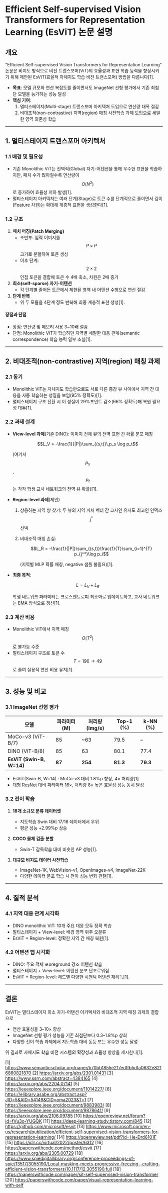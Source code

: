 # Efficient Self-supervised Vision Transformers for Representation Learning (EsViT) 논문 설명

## 개요
“Efficient Self-supervised Vision Transformers for Representation Learning” 논문은 비지도 방식으로 비전 트랜스포머(ViT)의 효율성과 표현 학습 능력을 향상시키기 위해 제안된 EsViT(효율적 자체지도 학습 비전 트랜스포머) 방법을 다룹니다[1].  
- **목표**: 모델 규모와 연산 복잡도를 줄이면서도 ImageNet 선형 평가에서 기존 최첨단 모델을 능가하는 성능 달성  
- **핵심 기여**:  
  1. 멀티스테이지(Multi-stage) 트랜스포머 아키텍처 도입으로 연산량 대폭 절감  
  2. 비대조적(non-contrastive) 지역(region) 매칭 사전학습 과제 도입으로 세밀한 영역 의존성 학습  

---

## 1. 멀티스테이지 트랜스포머 아키텍처  
### 1.1 배경 및 필요성  
- 기존 Monolithic ViT는 전역적(Global) 자기-어텐션을 통해 우수한 표현을 학습하지만, 패치 수가 많아질수록 연산량이 $$O(N^2)$$로 증가하여 효율성 저하 발생[1].  
- 멀티스테이지 아키텍처는 여러 단계(Stage)로 토큰 수를 단계적으로 줄이면서 깊이(Feature 차원)는 확대해 계층적 표현을 생성한다[1].

### 1.2 구조  
1. **패치 머징(Patch Merging)**  
   - 초반부: 입력 이미지를 $$P\times P$$ 크기로 분할하여 토큰 생성  
   - 이후 단계: $$2\times2$$ 인접 토큰을 결합해 토큰 수 4배 축소, 차원은 2배 증가  
2. **희소(self-sparse) 자기-어텐션**  
   - 각 단계별 줄어든 토큰에서 제한된 영역 내 어텐션 수행으로 연산 절감  
3. **단계 반복**  
   - 위 두 모듈을 4단계 정도 반복해 최종 계층적 표현 생성[1].  

#### 장점과 단점  
- 장점: 연산량 및 메모리 사용 3~10배 절감  
- 단점: Monolithic ViT가 학습하던 지역별 세밀한 대응 관계(semantic correspondence) 학습 능력 일부 소실[1].  

---

## 2. 비대조적(non-contrastive) 지역(region) 매칭 과제  
### 2.1 동기  
- Monolithic ViT는 자체지도 학습만으로도 서로 다른 증강 뷰 사이에서 지역 간 대응을 자동 학습하는 성질을 보임(95% 정확도)[1].  
- 멀티스테이지 구조 전환 시 이 성질이 29%포인트 감소(66% 정확도)해 복원 필요성 대두[1].

### 2.2 과제 설계  
- **View-level 과제**(기존 DINO): 이미지 전체 뷰의 전역 표현 간 확률 분포 매칭
  
  $$L_V = -\frac{1}{|P|}\sum_{(s,t)}\,p_s \log p_t$$
  
  (여기서 $$p_s$$, $$p_t$$는 각각 학생·교사 네트워크의 전역 뷰 확률)[1].

- **Region-level 과제**(제안)  
  1. 상응하는 지역 쌍 찾기: 두 뷰의 지역 피처 벡터 간 코사인 유사도 최고인 인덱스 $$j^*$$ 선택  
  2. 비대조적 매칭 손실:
 
     $$L_R = -\frac{1}{|P|}\sum_{(s,t)}\frac{1}{T}\sum_{i=1}^{T} p_{j^*}\log p_i$$
     
     (지역별 MLP 확률 매칭, negative 샘플 불필요)[1].

- **최종 목적**:
   
  $$L = L_V + L_R$$
  
  학생 네트워크 파라미터는 크로스엔트로피 최소화로 업데이트하고, 교사 네트워크는 EMA 방식으로 갱신[1].

### 2.3 계산 비용  
- Monolithic ViT에서 지역 매칭 $$O(T^2)$$로 불가능 수준  
- 멀티스테이지 구조로 토큰 수 $$T=196\to49$$로 줄여 실용적 연산 비용 유지[1].

---

## 3. 성능 및 비교  
### 3.1 ImageNet 선형 평가  
| 모델                   | 파라미터(M) | 처리량(Img/s) | Top-1 (%) | k-NN (%) |
|------------------------|-------------|---------------|-----------|----------|
| MoCo-v3 (ViT-B/7)      | 85          | ~63           | 79.5      | –        |
| DINO (ViT-B/8)         | 85          | 63            | 80.1      | 77.4     |
| **EsViT (Swin-B, W=14)** | **87**      | **254**       | **81.3**  | **79.3** |

- EsViT(Swin-B, W=14) : MoCo-v3 대비 1.8%p 향상, 4× 처리량[1]  
- 대형 ResNet 대비 파라미터 16×, 처리량 8× 높은 효율성·성능 동시 달성  

### 3.2 전이 학습  
1. **18개 소규모 분류 데이터셋**  
   - 지도학습 Swin 대비 17/18 데이터에서 우위  
   - 평균 성능 +2.99%p 상승  

2. **COCO 물체 검출·분할**  
   - Swin-T 감독학습 대비 비슷한 AP 성능[1].  

3. **대규모 비지도 데이터 사전학습**  
   - ImageNet-1K, WebVision-v1, OpenImages-v4, ImageNet-22K  
   - 다양한 데이터 분포 학습 시 전이 성능 변화 관찰[1].

---

## 4. 질적 분석  
### 4.1 지역 대응 관계 시각화  
- DINO monolithic ViT: 10개 주요 대응 모두 정확 학습  
- 멀티스테이지 + View-level: 배경 영역 위주 오분류  
- EsViT + Region-level: 정확한 지역 간 매칭 복원[1].

### 4.2 어텐션 맵 시각화  
- DINO: 주요 객체 포oreground 강조 어텐션 학습  
- 멀티스테이지 + View-level: 어텐션 분포 단조로워짐  
- EsViT + Region-level: 헤드별 다양한 시맨틱 어텐션 재획득[1].

---

## 결론  
EsViT는 멀티스테이지 희소 자기-어텐션 아키텍처와 비대조적 지역 매칭 과제의 결합으로  
- 연산 효율성을 3–10× 향상  
- ImageNet 선형 평가 성능을 기존 최첨단보다 0.3–1.8%p 상회  
- 다양한 전이 학습 과제에서 지도학습 대비 동등 또는 우수한 성능 달성  

위 결과로 자체지도 학습 비전 시스템의 확장성과 효율성 향상을 제시한다[1].

[1] https://www.semanticscholar.org/paper/b70bb1855e217edffb5dfa0632e8216860821870
[2] https://arxiv.org/abs/2301.01431
[3] https://www.ssrn.com/abstract=4384165
[4] https://arxiv.org/abs/2204.07141
[5] https://ieeexplore.ieee.org/document/11014227/
[6] https://elibrary.asabe.org/abstract.asp?JID=5&AID=54149&CID=oma2023&T=1
[7] https://ieeexplore.ieee.org/document/9883983/
[8] https://ieeexplore.ieee.org/document/9878641/
[9] https://arxiv.org/abs/2106.09785
[10] https://openreview.net/forum?id=fVu3o-YUGQK
[11] https://deep-learning-study.tistory.com/845
[12] https://github.com/microsoft/esvit
[13] https://www.microsoft.com/en-us/research/publication/efficient-self-supervised-vision-transformers-for-representation-learning/
[14] https://openreview.net/pdf?id=He-Drd6101F
[15] https://iclr.cc/virtual/2022/poster/6312
[16] https://paperswithcode.com/method/esvit
[17] https://arxiv.org/abs/2305.00729
[18] https://www.spiedigitallibrary.org/conference-proceedings-of-spie/13517/3055190/Local-masking-meets-progressive-freezing--crafting-efficient-vision-transformers/10.1117/12.3055190.full
[19] https://paperswithcode.com/paper/sit-self-supervised-vision-transformer
[20] https://paperswithcode.com/paper/visual-representation-learning-with-self
